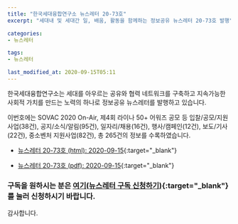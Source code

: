 ```yaml
---
title: "한국세대융합연구소 뉴스레터 20-73호"
excerpt: "세대내 및 세대간 일, 배움, 활동을 함께하는 정보공유 뉴스레터 20-73호 발행" 

categories:
- 뉴스레터

tags:
- 뉴스레터

last_modified_at: 2020-09-15T05:11
---
```


한국세대융합연구소는 세대를 아우르는 공유와 협력 네트워크를 구축하고 지속가능한 사회적 가치를 만드는 노력의 하나로 정보공유 뉴스레터를 발행하고 있습니다.

이번호에는 SOVAC 2020 On-Air, 제4회 라이나 50+ 어워즈 공모 등 입찰/공모/지원사업(38건), 공지/소식/알림(95건), 일자리/채용(16건), 행사/캠페인(12건), 보도/기사(22건), 중소벤처 지원사업(82건), 총 265건의 정보를 수록하였습니다.

* [뉴스레터 20-73호 (html): 2020-09-15](https://gcrcenter.github.io/assets/htmls/gcrc_news_letter_20200915.html){:target="_blank"}

* [뉴스레터 20-73호 (pdf): 2020-09-15](https://gcrcenter.github.io/assets/pdfs/news_letter_20200915.pdf){:target="_blank"}


### 구독을 원하시는 분은 [여기(뉴스레터 구독 신청하기)](https://forms.gle/MJ5gVHCdunBXXWVB7){:target="_blank"} 를 눌러 신청하시기 바랍니다.


감사합니다.